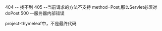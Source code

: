404 -- 找不到
405 --当前请求的方法不支持 method=Post,那么Servlet必须对doPost
500 --服务器内部错误


project-thymeleaf中，不是最终代码